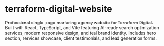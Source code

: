 # terraform-digital-website
Professional single-page marketing agency website for Terraform Digital. Built with React, TypeScript, and Vite featuring AI-ready search optimization services, modern responsive design, and teal brand identity. Includes hero section, services showcase, client testimonials, and lead generation forms.
